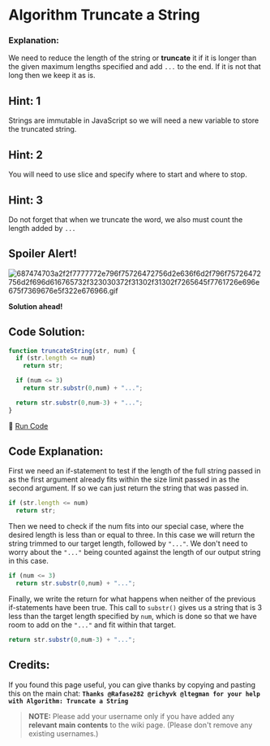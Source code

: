 # Algorithm Truncate a String

### Explanation:

We need to reduce the length of the string or **truncate** it if it is longer than the given maximum lengths specified and add `...` to the end. If it is not that long then we keep it as is.

## Hint: 1

Strings are immutable in JavaScript so we will need a new variable to store the truncated string.

## Hint: 2

You will need to use slice and specify where to start and where to stop.

## Hint: 3

Do not forget that when we truncate the word, we also must count the length added by `...`

## Spoiler Alert!

![687474703a2f2f7777772e796f75726472756d2e636f6d2f796f75726472756d2f696d616765732f323030372f31302f31302f7265645f7761726e696e675f7369676e5f322e676966.gif](https://files.gitter.im/FreeCodeCamp/Wiki/nlOm/thumb/687474703a2f2f7777772e796f75726472756d2e636f6d2f796f75726472756d2f696d616765732f323030372f31302f31302f7265645f7761726e696e675f7369676e5f322e676966.gif)

**Solution ahead!**

## Code Solution:

```javascript
function truncateString(str, num) {
  if (str.length <= num)
    return str;

  if (num <= 3)
    return str.substr(0,num) + "...";

  return str.substr(0,num-3) + "...";
}
```

:rocket: [Run Code](https://repl.it/CLjU/23)

## Code Explanation:

First we need an if-statement to test if the length of the full string passed in as the first argument already fits within the size limit passed in as the second argument. If so we can just return the string that was passed in.

```javascript
if (str.length <= num)
  return str;
```

Then we need to check if the num fits into our special case, where the desired length is less than or equal to three. In this case we will return the string trimmed to our target length, followed by `"..."`. We don't need to worry about the `"..."` being counted against the length of our output string in this case.

```javascript
if (num <= 3)
  return str.substr(0,num) + "...";
```

Finally, we write the return for what happens when neither of the previous if-statements have been true. This call to `substr()` gives us a string that is 3 less than the target length specified by `num`, which is done so that we have room to add on the `"..."` and fit within that target.

```javascript
return str.substr(0,num-3) + "...";
```

## Credits:

If you found this page useful, you can give thanks by copying and pasting this on the main chat: **`Thanks @Rafase282 @richyvk @ltegman for your help with Algorithm: Truncate a String`**

> **NOTE:** Please add your username only if you have added any **relevant main contents** to the wiki page. (Please don't remove any existing usernames.)
